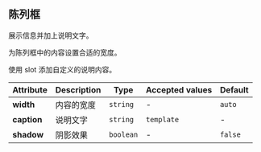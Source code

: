 ## 陈列框

展示信息并加上说明文字。

<ex-code name="ex-display-basic"></ex-code>

<ex-code name="ex-display-width">

为陈列框中的内容设置合适的宽度。

</ex-code>

<ex-code name="ex-display-caption">

使用 slot 添加自定义的说明内容。

</ex-code>

<ex-footer edit-link="https://github.com/geist-org/vue/edit/master/docs/en-us/components/display.md">

| Attribute   | Description | Type      | Accepted values | Default |
| ----------- | ----------- | --------- | --------------- | ------- |
| **width**   | 内容的宽度  | `string`  | -               | `auto`  |
| **caption** | 说明文字    | `string`  | `template`      | -       | - |
| **shadow**  | 阴影效果    | `boolean` | -               | `false` |

</ex-footer>
